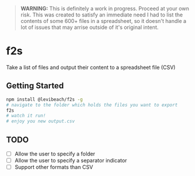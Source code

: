 >**WARNING:** This is definitely a work in progress. Proceed at your own risk. This was created to satisfy an immediate need I had to list the contents of some 600+ files in a spreadsheet, so it doesn't handle a lot of issues that may arrise outside of it's original intent.

# f2s
Take a list of files and output their content to a spreadsheet file (CSV)

## Getting Started
```bash
npm install @levibeach/f2s -g
# navigate to the folder which holds the files you want to export
f2s
# watch it run!
# enjoy you new output.csv
```
## TODO
- [ ] Allow the user to specify a folder
- [ ] Allow the user to specify a separator indicator
- [ ] Support other formats than CSV
